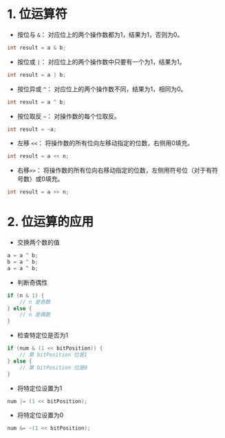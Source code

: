 # 1. 位运算符
- 按位与 `&`： 对应位上的两个操作数都为1，结果为1，否则为0。
```cpp
int result = a & b;
```

- 按位或 `|`： 对应位上的两个操作数中只要有一个为1，结果为1。
```cpp
int result = a | b;
```

- 按位异或 `^`： 对应位上的两个操作数不同，结果为1，相同为0。
```cpp
int result = a ^ b;
```

- 按位取反 `~`： 对操作数的每个位取反。
```cpp
int result = ~a;
```

- 左移 `<<`： 将操作数的所有位向左移动指定的位数，右侧用0填充。
```cpp
int result = a << n;
```

- 右移`>>`： 将操作数的所有位向右移动指定的位数，左侧用符号位（对于有符号数）或0填充。
```cpp
int result = a >> n;
```

# 2. 位运算的应用
- 交换两个数的值
```cpp
a = a ^ b;
b = a ^ b;
a = a ^ b;
```

- 判断奇偶性
```cpp
if (n & 1) {
    // n 是奇数
} else {
    // n 是偶数
}
```

- 检查特定位是否为1
```cpp
if (num & (1 << bitPosition)) {
    // 第 bitPosition 位是1
} else {
    // 第 bitPosition 位是0
}
```

- 将特定位设置为1
```cpp
num |= (1 << bitPosition);
```

- 将特定位设置为0
```cpp
num &= ~(1 << bitPosition);
```
